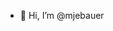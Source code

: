 - 👋 Hi, I’m @mjebauer

<!---
- 👀 I’m interested in ...
- 🌱 I’m currently learning ...
- 💞️ I’m looking to collaborate on ...
- 📫 How to reach me ...
mjebauer/mjebauer is a ✨ special ✨ repository because its `README.md` (this file) appears on your GitHub profile.
You can click the Preview link to take a look at your changes.
--->
